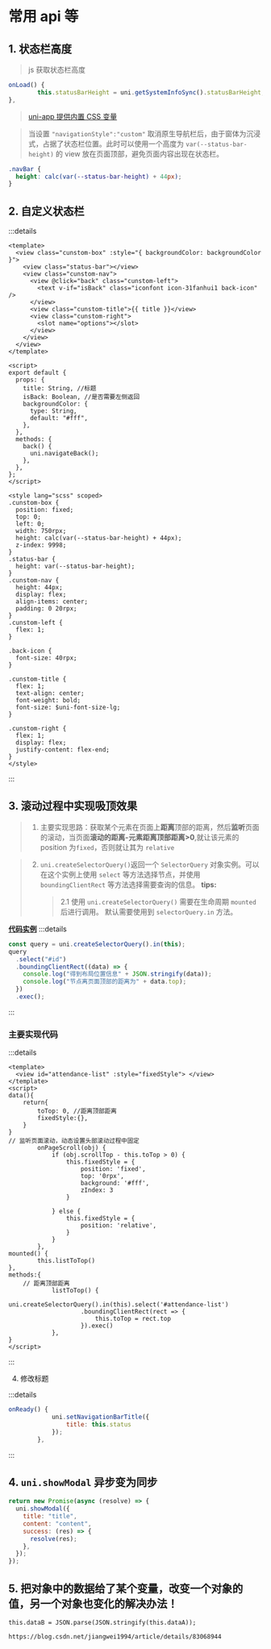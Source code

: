 # 常用 api 等

## 1. 状态栏高度

> js 获取状态栏高度

```js
onLoad() {
		this.statusBarHeight = uni.getSystemInfoSync().statusBarHeight; // 获取状态栏高度
},
```

> [uni-app 提供内置 CSS 变量](https://uniapp.dcloud.net.cn/tutorial/syntax-css.html#css-%E5%8F%98%E9%87%8F)

> 当设置 `"navigationStyle":"custom"` 取消原生导航栏后，由于窗体为沉浸式，占据了状态栏位置。此时可以使用一个高度为 `var(--status-bar-height)` 的 view 放在页面顶部，避免页面内容出现在状态栏。

```css
.navBar {
  height: calc(var(--status-bar-height) + 44px);
}
```

## 2. 自定义状态栏

:::details

```vue
<template>
  <view class="cunstom-box" :style="{ backgroundColor: backgroundColor }">
    <view class="status-bar"></view>
    <view class="cunstom-nav">
      <view @click="back" class="cunstom-left">
        <text v-if="isBack" class="iconfont icon-31fanhui1 back-icon" />
      </view>
      <view class="cunstom-title">{{ title }}</view>
      <view class="cunstom-right">
        <slot name="options"></slot>
      </view>
    </view>
  </view>
</template>

<script>
export default {
  props: {
    title: String, //标题
    isBack: Boolean, //是否需要左侧返回
    backgroundColor: {
      type: String,
      default: "#fff",
    },
  },
  methods: {
    back() {
      uni.navigateBack();
    },
  },
};
</script>

<style lang="scss" scoped>
.cunstom-box {
  position: fixed;
  top: 0;
  left: 0;
  width: 750rpx;
  height: calc(var(--status-bar-height) + 44px);
  z-index: 9998;
}
.status-bar {
  height: var(--status-bar-height);
}
.cunstom-nav {
  height: 44px;
  display: flex;
  align-items: center;
  padding: 0 20rpx;
}
.cunstom-left {
  flex: 1;
}

.back-icon {
  font-size: 40rpx;
}

.cunstom-title {
  flex: 1;
  text-align: center;
  font-weight: bold;
  font-size: $uni-font-size-lg;
}

.cunstom-right {
  flex: 1;
  display: flex;
  justify-content: flex-end;
}
</style>
```

:::

## 3. 滚动过程中实现吸顶效果

> 1. 主要实现思路：获取某个元素在页面上**距离**顶部的距离，然后**监听**页面的滚动，当页面**滚动的距离-元素距离顶部距离>0**,就让该元素的 position 为`fixed`，否则就让其为 `relative`

> 2. `uni.createSelectorQuery()`返回一个 `SelectorQuery` 对象实例。可以在这个实例上使用 `select` 等方法选择节点，并使用 `boundingClientRect` 等方法选择需要查询的信息。
>    **tips:**
>    > 2.1 使用 `uni.createSelectorQuery()` 需要在生命周期 `mounted` 后进行调用。
>    > 默认需要使用到 `selectorQuery.in` 方法。

[**代码实例**](https://uniapp.dcloud.net.cn/api/ui/nodes-info.html#createselectorquery)
:::details

```js
const query = uni.createSelectorQuery().in(this);
query
  .select("#id")
  .boundingClientRect((data) => {
    console.log("得到布局位置信息" + JSON.stringify(data));
    console.log("节点离页面顶部的距离为" + data.top);
  })
  .exec();
```

:::

### 主要实现代码

:::details

```vue
<template>
  <view id="attendance-list" :style="fixedStyle"> </view>
</template>
<script>
data(){
	return{
		toTop: 0, //距离顶部距离
		fixedStyle:{},
	}
}
// 监听页面滚动，动态设置头部滚动过程中固定
		onPageScroll(obj) {
			if (obj.scrollTop - this.toTop > 0) {
				this.fixedStyle = {
					position: 'fixed',
					top: '0rpx',
					background: '#fff',
					zIndex: 3
				}

			} else {
				this.fixedStyle = {
					position: 'relative',
				}
			}
		},
mounted() {
		this.listToTop()
},
methods:{
	// 距离顶部距离
			listToTop() {
				uni.createSelectorQuery().in(this).select('#attendance-list')
					.boundingClientRect(rect => {
						this.toTop = rect.top
					}).exec()
			},
}
</script>
```

:::

4. 修改标题

:::details

```js
onReady() {
			uni.setNavigationBarTitle({
				title: this.status
			});
		},
```

:::

## 4. `uni.showModal` 异步变为同步

```js
return new Promise(async (resolve) => {
  uni.showModal({
    title: "title",
    content: "content",
    success: (res) => {
      resolve(res);
    },
  });
});
```

## 5. 把对象中的数据给了某个变量，改变一个对象的值，另一个对象也变化的解决办法！

`this.dataB = JSON.parse(JSON.stringify(this.dataA));`

`https://blog.csdn.net/jiangwei1994/article/details/83068944`
